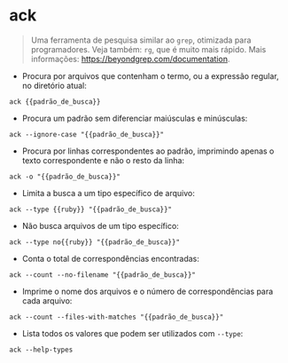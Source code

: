 # ack

> Uma ferramenta de pesquisa similar ao `grep`, otimizada para programadores.
> Veja também: `rg`, que é muito mais rápido.
> Mais informações: <https://beyondgrep.com/documentation>.

- Procura por arquivos que contenham o termo, ou a expressão regular, no diretório atual:

`ack {{padrão_de_busca}}`

- Procura um padrão sem diferenciar maiúsculas e minúsculas:

`ack --ignore-case "{{padrão_de_busca}}"`

- Procura por linhas correspondentes ao padrão, imprimindo apenas o texto correspondente e não o resto da linha:

`ack -o "{{padrão_de_busca}}"`

- Limita a busca a um tipo específico de arquivo:

`ack --type {{ruby}} "{{padrão_de_busca}}"`

- Não busca arquivos de um tipo específico:

`ack --type no{{ruby}} "{{padrão_de_busca}}"`

- Conta o total de correspondências encontradas:

`ack --count --no-filename "{{padrão_de_busca}}"`

- Imprime o nome dos arquivos e o número de correspondências para cada arquivo:

`ack --count --files-with-matches "{{padrão_de_busca}}"`

- Lista todos os valores que podem ser utilizados com `--type`:

`ack --help-types`
